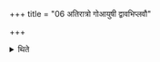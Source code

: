 +++
title = "06 अतिरात्रो गोआयुषी द्वावभिप्लवौ"

+++

<details><summary>थिते</summary>

अतिरात्रो गोआयुषी द्वावभिप्लवौ द्वादशाहस्य दशाहान्यतिरात्रः ६
</details>
